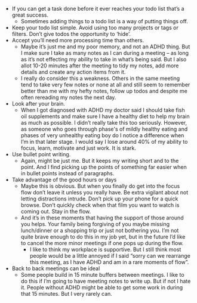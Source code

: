 - If you can get a task done before it ever reaches your todo list that’s a great success.
	- Sometimes adding things to a todo list is a way of putting things off.
- Keep your todo list simple. Avoid using too many projects or tags or filters. Don’t give todos the opportunity to ‘hide’.
- Accept you’ll need more processing time than others.
	- Maybe it’s just me and my poor memory, and not an ADHD thing. But I make sure I take as many notes as I can during a meeting – as long as it’s not effecting my ability to take in what’s being said. But I also allot 10-20 minutes after the meeting to tidy my notes, add more details and create any action items from it.
	- I really do consider this a weakness. Others in the same meeting tend to take very few notes or none at all and still seem to remember better than me with my hefty notes, follow up todos and despite me often rereading my notes the next day.
- Look after your brain.
	- When I got diagnosed with ADHD my doctor said I should take fish oil supplements and make sure I have a healthy diet to help my brain as much as possible. I didn’t really take this too seriously. However, as someone who goes through phase's of mildly healthy eating and phases of very unhealthy eating boy do I notice a difference when I’m in that later stage. I would say I lose around 40% of my ability to focus, learn, motivate and just work. It is stark.
- Use bullet point writing.
	- Again, might be just me. But it keeps my writing short and to the point. And I find picking up the points of something far easier when in bullet points instead of paragraphs.
- Take advantage of the good hours or days
	- Maybe this is obvious. But when you finally do get into the focus flow don’t leave it unless you really have. Be extra vigilant about not letting distractions intrude. Don’t pick up your phone for a quick browse. Don’t quickly check when that film you want to watch is coming out. Stay in the flow.
	- And it’s in these moments that having the support of those around you helps. Your family being forgiving of you maybe missing lunch/dinner or a shopping trip or just not bothering you. I’m not quite brave enough to do this in my job yet, but in the future I’d like to cancel the more minor meetings if one pops up during the flow. 
		- I like to think my workplace is supportive. But I still think most people would be a little annoyed if I said “sorry can we rearrange this meeting, as I have ADHD and am in a rare moments of flow”.
- Back to back meetings can be ideal
	- Some people build in 15 minute buffers between meetings. I like to do this if I’m going to have meeting notes to write up. But if not I hate it. People without ADHD might be able to get some work in during that 15 minutes. But I very rarely can.